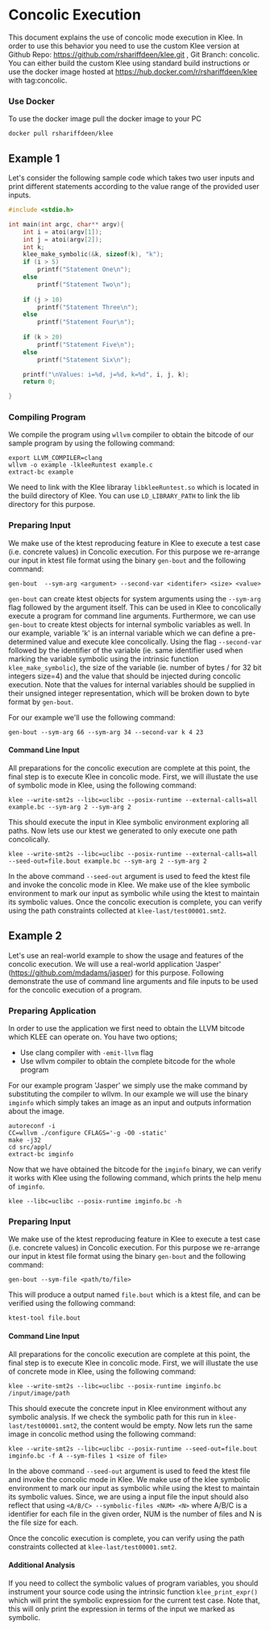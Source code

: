 # Concolic Execution
This document explains the use of concolic mode execution in Klee. 
In order to use this behavior you need to use the custom Klee version at Github Repo: https://github.com/rshariffdeen/klee.git , Git Branch: concolic.
You can either build the custom Klee using standard build instructions or use the docker image hosted at
https://hub.docker.com/r/rshariffdeen/klee with tag:concolic. 

### Use Docker
To use the docker image pull the docker image to your PC
```
docker pull rshariffdeen/klee
```


## Example 1
Let's consider the following sample code which takes two user inputs and print
different statements according to the value range of the provided user inputs.


```c
#include <stdio.h>

int main(int argc, char** argv){
    int i = atoi(argv[1]);
    int j = atoi(argv[2]);
    int k;
    klee_make_symbolic(&k, sizeof(k), "k");
    if (i > 5)
        printf("Statement One\n");
    else
        printf("Statement Two\n");
    
    if (j > 10)
        printf("Statement Three\n");
    else
        printf("Statement Four\n");
    
    if (k > 20)
        printf("Statement Five\n");
    else
        printf("Statement Six\n");

    printf("\nValues: i=%d, j=%d, k=%d", i, j, k);
    return 0;

}
```
### Compiling Program
We compile the program using `wllvm` compiler to obtain the bitcode of our sample program
by using the following command:

```
export LLVM_COMPILER=clang
wllvm -o example -lkleeRuntest example.c
extract-bc example
```

We need to link with the Klee libraray `libkleeRuntest.so` which is located in the build 
directory of Klee. You can use `LD_LIBRARY_PATH` to link the lib directory for this purpose. 

### Preparing Input
We make use of the ktest reproducing feature in Klee to execute a test case (i.e. concrete values)
in Concolic execution. For this purpose we re-arrange our input in ktest file format using the binary `gen-bout` and the 
following command:

```
gen-bout  --sym-arg <argument> --second-var <identifer> <size> <value>
```
`gen-bout` can create ktest objects for system arguments using the `--sym-arg` flag followed by the 
argument itself. This can be used in Klee to concolically execute a program for command line arguments. 
Furthermore, we can use `gen-bout` to create ktest objects for internal symbolic variables as well. In our example,
variable 'k' is an internal variable which we can define a pre-determined value and execute klee
concolically. Using the flag `--second-var` followed by the identifier of the variable (ie. same identifier
used when marking the variable symbolic using the intrinsic function `klee_make_symbolic`), the size of the variable
(ie. number of bytes / for 32 bit integers size=4) and the value that should be injected during concolic execution. 
Note that the values for internal variables should be supplied in their unsigned integer representation, which 
will be broken down to byte format by `gen-bout`. 


For our example we'll use the following command:
```
gen-bout --sym-arg 66 --sym-arg 34 --second-var k 4 23
```

#### Command Line Input
All preparations for the concolic execution are complete at this point,
the final step is to execute Klee in concolic mode. First, we will illustate
the use of symbolic mode in Klee, using the following command:

```
klee --write-smt2s --libc=uclibc --posix-runtime --external-calls=all example.bc --sym-arg 2 --sym-arg 2
```

This should execute the input in Klee symbolic environment exploring all paths. Now lets use our ktest
we generated to only execute one path concolically. 

```
klee --write-smt2s --libc=uclibc --posix-runtime --external-calls=all --seed-out=file.bout example.bc --sym-arg 2 --sym-arg 2
```

In the above command `--seed-out` argument is used to feed the ktest file and invoke
the concolic mode in Klee. We make use of the klee symbolic environment to mark
our input as symbolic while using the ktest to maintain its symbolic values. 
Once the concolic execution is complete, you can verify using the path
constraints collected at `klee-last/test00001.smt2`. 


## Example 2
Let's use an real-world example to show the usage and features of the concolic execution.
We will use a real-world application 'Jasper' (https://github.com/mdadams/jasper) for this purpose. Following demonstrate the use
of command line arguments and file inputs to be used for the concolic
execution of a program. 

### Preparing Application
In order to use the application we first need to obtain the LLVM bitcode
which KLEE can operate on. You have two options;

* Use clang compiler with `-emit-llvm` flag
* Use wllvm compiler to obtain the complete bitcode for the whole program

For our example program 'Jasper' we simply use the make command by substituting 
the compiler to wllvm. In our example we will use the binary `imginfo` which simply
takes an image as an input and outputs information about the image.

```
autoreconf -i
CC=wllvm ./configure CFLAGS='-g -O0 -static'
make -j32
cd src/appl/
extract-bc imginfo
```

Now that we have obtained the bitcode for the `imginfo` binary, we can verify
it works with Klee using the following command, which prints the help menu of `imginfo`. 

```
klee --libc=uclibc --posix-runtime imginfo.bc -h
```

### Preparing Input
We make use of the ktest reproducing feature in Klee to execute a test case (i.e. concrete values)
in Concolic execution. For this purpose we re-arrange our input in ktest file format using the binary `gen-bout` and the 
following command:

```
gen-bout --sym-file <path/to/file>
```

This will produce a output named `file.bout` which is a ktest file, and can be
verified using the following command:

```
ktest-tool file.bout
```


#### Command Line Input
All preparations for the concolic execution are complete at this point,
the final step is to execute Klee in concolic mode. First, we will illustate
the use of concrete mode in Klee, using the following command:

```
klee --write-smt2s --libc=uclibc --posix-runtime imginfo.bc /input/image/path
```

This should execute the concrete input in Klee environment without any symbolic
analysis. If we check the symbolic path for this run in `klee-last/test00001.smt2`, the 
content would be empty. Now lets run the same image in concolic method using the 
following command:

```
klee --write-smt2s --libc=uclibc --posix-runtime --seed-out=file.bout imginfo.bc -f A --sym-files 1 <size of file>
```

In the above command `--seed-out` argument is used to feed the ktest file and invoke
the concolic mode in Klee. We make use of the klee symbolic environment to mark
our input as symbolic while using the ktest to maintain its symbolic values. Since,
we are using a input file the input should also reflect that using `<A/B/C> --symbolic-files <NUM> <N>` where
A/B/C is a identifier for each file in the given order, NUM is the number of files and
N is the file size for each. 

Once the concolic execution is complete, you can verify using the path
constraints collected at `klee-last/test00001.smt2`. 

#### Additional Analysis
If you need to collect the symbolic values of program variables,
you should instrument your source code using the intrinsic function `klee_print_expr()`
which will print the symbolic expression for the current test case. Note that,
this will only print the expression in terms of the input we marked as symbolic. 
